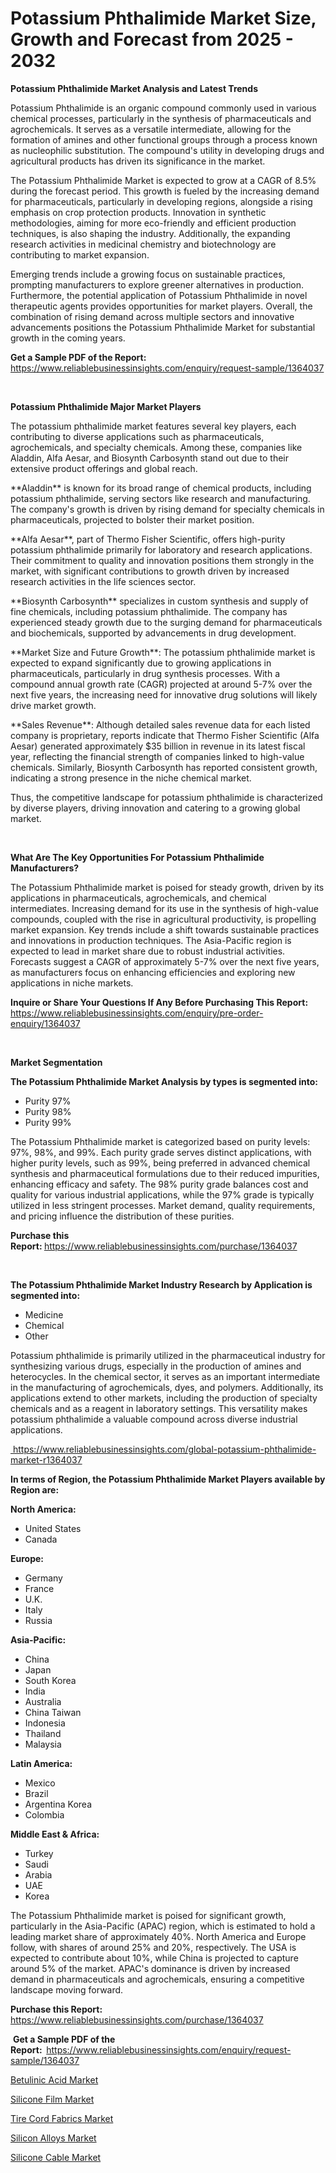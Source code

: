 <p><h1>Potassium Phthalimide Market Size, Growth and Forecast from 2025 - 2032</h1></p><p><strong>Potassium Phthalimide Market Analysis and Latest Trends</strong></p>
<p><p>Potassium Phthalimide is an organic compound commonly used in various chemical processes, particularly in the synthesis of pharmaceuticals and agrochemicals. It serves as a versatile intermediate, allowing for the formation of amines and other functional groups through a process known as nucleophilic substitution. The compound's utility in developing drugs and agricultural products has driven its significance in the market.</p><p>The Potassium Phthalimide Market is expected to grow at a CAGR of 8.5% during the forecast period. This growth is fueled by the increasing demand for pharmaceuticals, particularly in developing regions, alongside a rising emphasis on crop protection products. Innovation in synthetic methodologies, aiming for more eco-friendly and efficient production techniques, is also shaping the industry. Additionally, the expanding research activities in medicinal chemistry and biotechnology are contributing to market expansion.</p><p>Emerging trends include a growing focus on sustainable practices, prompting manufacturers to explore greener alternatives in production. Furthermore, the potential application of Potassium Phthalimide in novel therapeutic agents provides opportunities for market players. Overall, the combination of rising demand across multiple sectors and innovative advancements positions the Potassium Phthalimide Market for substantial growth in the coming years.</p></p>
<p><strong>Get a Sample PDF of the Report:&nbsp;</strong> <a href="https://www.reliablebusinessinsights.com/enquiry/request-sample/1364037?utm_campaign=1138&utm_medium=2&utm_source=Github&utm_content=ia&utm_term=01042025&utm_id=potassium-phthalimide">https://www.reliablebusinessinsights.com/enquiry/request-sample/1364037</a></p>
<p>&nbsp;</p>
<p><strong>Potassium Phthalimide Major Market Players</strong></p>
<p><p>The potassium phthalimide market features several key players, each contributing to diverse applications such as pharmaceuticals, agrochemicals, and specialty chemicals. Among these, companies like Aladdin, Alfa Aesar, and Biosynth Carbosynth stand out due to their extensive product offerings and global reach.</p><p>**Aladdin** is known for its broad range of chemical products, including potassium phthalimide, serving sectors like research and manufacturing. The company's growth is driven by rising demand for specialty chemicals in pharmaceuticals, projected to bolster their market position.</p><p>**Alfa Aesar**, part of Thermo Fisher Scientific, offers high-purity potassium phthalimide primarily for laboratory and research applications. Their commitment to quality and innovation positions them strongly in the market, with significant contributions to growth driven by increased research activities in the life sciences sector.</p><p>**Biosynth Carbosynth** specializes in custom synthesis and supply of fine chemicals, including potassium phthalimide. The company has experienced steady growth due to the surging demand for pharmaceuticals and biochemicals, supported by advancements in drug development.</p><p>**Market Size and Future Growth**: The potassium phthalimide market is expected to expand significantly due to growing applications in pharmaceuticals, particularly in drug synthesis processes. With a compound annual growth rate (CAGR) projected at around 5-7% over the next five years, the increasing need for innovative drug solutions will likely drive market growth.</p><p>**Sales Revenue**: Although detailed sales revenue data for each listed company is proprietary, reports indicate that Thermo Fisher Scientific (Alfa Aesar) generated approximately $35 billion in revenue in its latest fiscal year, reflecting the financial strength of companies linked to high-value chemicals. Similarly, Biosynth Carbosynth has reported consistent growth, indicating a strong presence in the niche chemical market. </p><p>Thus, the competitive landscape for potassium phthalimide is characterized by diverse players, driving innovation and catering to a growing global market.</p></p>
<p>&nbsp;</p>
<p><strong>What Are The Key Opportunities For Potassium Phthalimide Manufacturers?</strong></p>
<p><p>The Potassium Phthalimide market is poised for steady growth, driven by its applications in pharmaceuticals, agrochemicals, and chemical intermediates. Increasing demand for its use in the synthesis of high-value compounds, coupled with the rise in agricultural productivity, is propelling market expansion. Key trends include a shift towards sustainable practices and innovations in production techniques. The Asia-Pacific region is expected to lead in market share due to robust industrial activities. Forecasts suggest a CAGR of approximately 5-7% over the next five years, as manufacturers focus on enhancing efficiencies and exploring new applications in niche markets.</p></p>
<p><strong>Inquire or Share Your Questions If Any Before Purchasing This Report:</strong> <a href="https://www.reliablebusinessinsights.com/enquiry/pre-order-enquiry/1364037?utm_campaign=1138&utm_medium=2&utm_source=Github&utm_content=ia&utm_term=01042025&utm_id=potassium-phthalimide">https://www.reliablebusinessinsights.com/enquiry/pre-order-enquiry/1364037</a></p>
<p>&nbsp;</p>
<p><strong>Market Segmentation</strong></p>
<p><strong>The Potassium Phthalimide Market Analysis by types is segmented into:</strong></p>
<p><ul><li>Purity 97%</li><li>Purity 98%</li><li>Purity 99%</li></ul></p>
<p><p>The Potassium Phthalimide market is categorized based on purity levels: 97%, 98%, and 99%. Each purity grade serves distinct applications, with higher purity levels, such as 99%, being preferred in advanced chemical synthesis and pharmaceutical formulations due to their reduced impurities, enhancing efficacy and safety. The 98% purity grade balances cost and quality for various industrial applications, while the 97% grade is typically utilized in less stringent processes. Market demand, quality requirements, and pricing influence the distribution of these purities.</p></p>
<p><strong>Purchase this Report:&nbsp;</strong><a href="https://www.reliablebusinessinsights.com/purchase/1364037?utm_campaign=1138&utm_medium=2&utm_source=Github&utm_content=ia&utm_term=01042025&utm_id=potassium-phthalimide">https://www.reliablebusinessinsights.com/purchase/1364037</a></p>
<p>&nbsp;</p>
<p><strong>The Potassium Phthalimide Market Industry Research by Application is segmented into:</strong></p>
<p><ul><li>Medicine</li><li>Chemical</li><li>Other</li></ul></p>
<p><p>Potassium phthalimide is primarily utilized in the pharmaceutical industry for synthesizing various drugs, especially in the production of amines and heterocycles. In the chemical sector, it serves as an important intermediate in the manufacturing of agrochemicals, dyes, and polymers. Additionally, its applications extend to other markets, including the production of specialty chemicals and as a reagent in laboratory settings. This versatility makes potassium phthalimide a valuable compound across diverse industrial applications.</p></p>
<p><a href="https://www.reliablebusinessinsights.com/global-potassium-phthalimide-market-r1364037?utm_campaign=1138&utm_medium=2&utm_source=Github&utm_content=ia&utm_term=01042025&utm_id=potassium-phthalimide">&nbsp;https://www.reliablebusinessinsights.com/global-potassium-phthalimide-market-r1364037</a></p>
<p><strong>In terms of Region, the Potassium Phthalimide Market Players available by Region are:</strong></p>
<p>
    <p> <strong> North America: </strong>
        <ul>
            <li>United States</li>
            <li>Canada</li>
        </ul>
        </p> 
    <p> <strong> Europe: </strong>
        <ul>
            <li>Germany</li>
            <li>France</li>
            <li>U.K.</li>
            <li>Italy</li>
            <li>Russia</li>
        </ul>
        </p> 
    <p> <strong> Asia-Pacific: </strong>
        <ul>
            <li>China</li>
            <li>Japan</li>
            <li>South Korea</li>
            <li>India</li>
            <li>Australia</li>
            <li>China Taiwan</li>
            <li>Indonesia</li>
            <li>Thailand</li>
            <li>Malaysia</li>
        </ul>
        </p> 
    <p> <strong> Latin America: </strong>
        <ul>
            <li>Mexico</li>
            <li>Brazil</li>
            <li>Argentina Korea</li>
            <li>Colombia</li>
        </ul>
        </p> 
    <p> <strong> Middle East & Africa: </strong>
        <ul>
            <li>Turkey</li>
            <li>Saudi</li>
            <li>Arabia</li>
            <li>UAE</li>
            <li>Korea</li>
        </ul>
    </p>
    </p>
<p><p>The Potassium Phthalimide market is poised for significant growth, particularly in the Asia-Pacific (APAC) region, which is estimated to hold a leading market share of approximately 40%. North America and Europe follow, with shares of around 25% and 20%, respectively. The USA is expected to contribute about 10%, while China is projected to capture around 5% of the market. APAC's dominance is driven by increased demand in pharmaceuticals and agrochemicals, ensuring a competitive landscape moving forward.</p></p>
<p><strong>Purchase this Report: </strong><a href="https://www.reliablebusinessinsights.com/purchase/1364037?utm_campaign=1138&utm_medium=2&utm_source=Github&utm_content=ia&utm_term=01042025&utm_id=potassium-phthalimide">https://www.reliablebusinessinsights.com/purchase/1364037</a></p>
<p>&nbsp;<strong>Get a Sample PDF of the Report:&nbsp;&nbsp;</strong><a href="https://www.reliablebusinessinsights.com/enquiry/request-sample/1364037?utm_campaign=1138&utm_medium=2&utm_source=Github&utm_content=ia&utm_term=01042025&utm_id=potassium-phthalimide">https://www.reliablebusinessinsights.com/enquiry/request-sample/1364037</a></p>
<p><strong></strong></p>
<p><p><a href="https://github.com/bhuraoutenc8/Market-Research-Report-List-1/blob/main/betulinic-acid-market.md?utm_campaign=1138&utm_medium=2&utm_source=Github&utm_content=ia&utm_term=01042025&utm_id=potassium-phthalimide">Betulinic Acid Market</a></p><p><a href="https://github.com/thanenegenqa/Market-Research-Report-List-1/blob/main/silicone-film-market.md?utm_campaign=1138&utm_medium=2&utm_source=Github&utm_content=ia&utm_term=01042025&utm_id=potassium-phthalimide">Silicone Film Market</a></p><p><a href="https://github.com/cezilfinerv9/Market-Research-Report-List-1/blob/main/tire-cord-fabrics-market.md?utm_campaign=1138&utm_medium=2&utm_source=Github&utm_content=ia&utm_term=01042025&utm_id=potassium-phthalimide">Tire Cord Fabrics Market</a></p><p><a href="https://github.com/lelkohydesyj/Market-Research-Report-List-1/blob/main/silicon-alloys-market.md?utm_campaign=1138&utm_medium=2&utm_source=Github&utm_content=ia&utm_term=01042025&utm_id=potassium-phthalimide">Silicon Alloys Market</a></p><p><a href="https://github.com/syskamazucqa/Market-Research-Report-List-1/blob/main/silicone-cable-market.md?utm_campaign=1138&utm_medium=2&utm_source=Github&utm_content=ia&utm_term=01042025&utm_id=potassium-phthalimide">Silicone Cable Market</a></p></p>